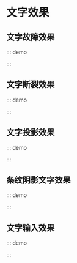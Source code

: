 # 文字效果

## 文字故障效果

::: demo
<template>
    <div class="container">
        <div class="text-magic" data-word="CSSTextMagic">
            CSSTextMagic
            <div class="white"></div>
        </div>
    </div> 
</template>

<style lang="scss" scoped>
.container {
    position: relative;
    height: 200px;
    border: 1px solid;
    background: #000;

    .white {
        position: absolute;
        left: -10px;
        width: 100%;
        height: 3px;
        background: #000;
        z-index: 4;
        animation: whiteMove 3s ease-out infinite;
    }

    .text-magic {
        position: absolute;
        top: 50%;
        left: 50%;
        transform: translate(-50%, -50%) scale(2.4);
        width: 300px;
        font-size: 36px;
        font-family: Raleway, Verdana, Arial;
        color: #fff;

        &::before {
            content: attr(data-word);
            position: absolute;
            top: 0;
            left: 0.5px;
            height: 0px;
            color: rgba(255, 255, 255, 0.9);
            overflow: hidden;
            z-index: 2;
            animation: redShadow 1s ease-in infinite;
            filter: contrast(200%);
            text-shadow: 1px 0 0 red;
        }

        &::after {
            content: attr(data-word);
            position: absolute;
            top: 0;
            left: -3px;
            height: 36px;
            color: rgba(255, 255, 255, 0.8);
            overflow: hidden;
            z-index: 3;
            background: rgba(0, 0, 0, 0.9);
            animation: redHeight 1.5s ease-out infinite;
            filter: contrast(200%);
            text-shadow: -1px 0 0 cyan;
            mix-blend-mode: darken;
        }
    }
}

@keyframes redShadow {
    20% {
        height: 32px;
    }
    60% {
        height: 6px;
    }
    100% {
        height: 42px;
    }
}

@keyframes redHeight {
    20% {
        height: 42px;
    }
    35% {
        height: 12px;
    }
    50% {
        height: 40px;
    }
    60% {
        height: 20px;
    }
    70% {
        height: 34px;
    }
    80% {
        height: 22px;
    }
    100% {
        height: 0px;
    }
}

@keyframes whiteMove {
    8% {
        top: 38px;
    }
    14% {
        top: 8px;
    }
    20% {
        top: 42px;
    }
    32% {
        top: 2px;
    }
    99% {
        top: 30px;
    }
}
</style>
:::

## 文字断裂效果

::: demo
<template>
    <div class="text-crack-container">
        <div data-text="Text Crack" class="text-crack">
            <span>Text Crack</span>
        </div>
    </div>
</template>

<style lang="scss" scoped>
.text-crack-container {
    height: 200px;
    background: #000;
    overflow: hidden;

    .text-crack {
        position: relative;
        height: 100%;
        margin: auto;
        font-size: 40px;
        font-weight: bold;
        color: #fff;
        letter-spacing: 0.02em;
        text-transform: uppercase;
        text-shadow: 0 0 10px blue;
        user-select: none;
        white-space: nowrap;
        filter: blur(0.007em);
        animation: shake 2.5s linear forwards;

        &::before,
        &::after {
            content: attr(data-text);
            position: absolute;
            top: 50%;
            left: 50%;
            transform: translate(-50%, -50%);
        }

        &::before {
            animation: crack1 2.5s linear forwards;
            clip-path: polygon(0% 0%, 10% 0%, 55% 100%, 0% 100%);
        }

        &::after {
            animation: crack2 2.5s linear forwards;
            clip-path: polygon(44% 0%, 100% 0%, 100% 100%, 70% 100%);
        }

        span {
            position: absolute;
            top: 50%;
            left: 50%;
            transform: translate(-50%, -50%);
            clip-path: polygon(10% 0%, 44% 0%, 70% 100%, 55% 100%);
        }
    }
}


@keyframes shake {
    5%,
    15%,
    25%,
    35%,
    55%,
    65%,
    75%,
    95% {
        filter: blur(0.018em);
        transform: translateY(0.018em) rotate(0deg);
    }

    10%,
    30%,
    40%,
    50%,
    70%,
    80%,
    90% {
        filter: blur(0.01em);
        transform: translateY(-0.018em) rotate(0deg);
    }

    20%,
    60% {
        filter: blur(0.03em);
        transform: translate(-0.018em, 0.018em) rotate(0deg);
    }

    45%,
    85% {
        filter: blur(0.03em);
        transform: translate(0.018em, -0.018em) rotate(0deg);
    }

    100% {
        filter: blur(0.007em);
        transform: translate(0) rotate(-0.5deg);
    }
}

@keyframes crack1 {
    0%,
    95% {
        transform: translate(-50%, -50%);
    }

    100% {
        transform: translate(-53%, -47%);
    }
}

@keyframes crack2 {
    0%,
    95% {
        transform: translate(-50%, -50%);
    }

    100% {
        transform: translate(-47%, -53%);
    }
}
</style>
:::

## 文字投影效果

::: demo
<template>
    <div class="text-shadow-container">
        <div class="shadow-left"> TxT Long Shadow</div>
        <div class="shadow-right">Txt Shadow</div>
    </div>
</template>

<style lang="scss" scoped>
@function makelongrightshadow($color) {
    $val: 0px 0px $color;
    @for $i from 1 through 50 {
        $color: fade-out(desaturate($color, 1%), .02);
        $val: #{$val}, #{$i}px #{$i}px #{$color};
    }
    @return $val;
}

@function makelongleftshadow($color) {
    $val: 0px 0px $color;
    @for $i from 1 through 50 {
        $color: fade-out(desaturate($color, 1%), .02);
        $val: #{$val}, -#{$i}px #{$i}px #{$color};
    }
    @return $val;
}

.text-shadow-container {
    .shadow-left {
        text-align: center;
        font-size: 50px;
        line-height: 100px;
        text-shadow: makelongrightshadow(hsla(14, 100%, 30%, 1));
        color: hsl(14, 100%, 60%);
    }

    .shadow-right {
        text-align: center;
        font-size: 50px;
        line-height: 100px;
        text-shadow: makelongleftshadow(hsla(231, 50%, 30%, 1));
        color: hsl(231, 50%, 60%);
    }
}
</style>
:::

## 条纹阴影文字效果

::: demo
<template>
    <div data-name="Solid Shadow Word" class="solid-shadow-text">Solid Shadow Word</div>
</template>

<style lang="scss" scoped>
.solid-shadow-text {
    font-family: Times New Roman, 'serif';
    position: relative;
    font-size: 50px;
    line-height: 100px;
    text-align: center;
    text-shadow: 4px 4px 1px #333;
    
    &::before {
        position: absolute;
        content: "";
        top: 0;
        left: 0;
        right: 0;
        bottom: 0;
        background-image: linear-gradient(-45deg, #fff 0%, #fff 25%, transparent 25%, transparent 50%, #fff 50%, #fff 75%, transparent 75%, transparent 100%);
        background-size: 6px 6px;
        z-index: 1;
    }
    
    &::after {
        position: absolute;
        content: attr(data-name);
        top: -4px;
        left: -2px;
        right: 6px;
        bottom: 6px;
        color: #333;
        z-index: 2;
        text-shadow: 3px 3px #fff;
    }
}
</style>
:::

## 文字输入效果

::: demo
<template>
    <p class="text-input">Pure CSS Typing animation.</p>
</template>

<style lang="scss" scoped>
p.text-input {
    font: bold 200% Consolas, Monaco, monospace;
    border-right: 0.1em solid;
    width: 16.5em;
    width: 26ch;
    margin: 2em 1em;
    white-space: nowrap;
    overflow: hidden;
    animation: typing 5s steps(26, end),
        cursor-blink 0.5s step-end infinite alternate;
}

@keyframes typing {
    from {
        width: 0;
    }
}

@keyframes cursor-blink {
    50% {
        border-color: transparent;
    }
}
</style>
:::